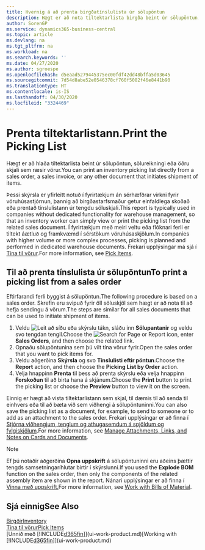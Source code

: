 ```yaml
---
title: Hvernig á að prenta birgðatínslulista úr sölupöntun
description: Hægt er að nota tiltektarlista birgða beint úr sölupöntun, sölu, reikningi og öðrum söluskjölum á útleið.
author: SorenGP
ms.service: dynamics365-business-central
ms.topic: article
ms.devlang: na
ms.tgt_pltfrm: na
ms.workload: na
ms.search.keywords: ''
ms.date: 04/27/2020
ms.author: sgroespe
ms.openlocfilehash: d5eaad5279445375ec00fdf42dd48bffa5d03645
ms.sourcegitcommit: 7d54d8abe52e0546378cf760f5082f46e8441b90
ms.translationtype: HT
ms.contentlocale: is-IS
ms.lasthandoff: 04/30/2020
ms.locfileid: "3324469"
---
```

# <a name="print-the-picking-list"></a><span data-ttu-id="c51f8-103">Prenta tiltektarlistann.</span><span class="sxs-lookup"><span data-stu-id="c51f8-103">Print the Picking List</span></span>
<span data-ttu-id="c51f8-104">Hægt er að hlaða tiltektarlista beint úr sölupöntun, sölureikningi eða öðru skjali sem ræsir vörur.</span><span class="sxs-lookup"><span data-stu-id="c51f8-104">You can print an inventory picking list directly from a sales order, a sales invoice, or any other document that initiates shipment of items.</span></span>

<span data-ttu-id="c51f8-105">Þessi skýrsla er yfirleitt notuð í fyrirtækjum án sérhæfðrar virkni fyrir vöruhúsastjórnun, þannig að birgðastarfsmaður getur einfaldlega skoðað eða prentað tínslulistann úr tengdu söluskjali.</span><span class="sxs-lookup"><span data-stu-id="c51f8-105">This report is typically used in companies without dedicated functionality for warehouse management, so that an inventory worker can simply view or print the picking list from the related sales document.</span></span> <span data-ttu-id="c51f8-106">Í fyrirtækjum með meiri veltu eða flóknari ferli er tiltekt áætluð og framkvæmd í sérstökum vöruhúsaskjölum.</span><span class="sxs-lookup"><span data-stu-id="c51f8-106">In companies with higher volume or more complex processes, picking is planned and performed in dedicated warehouse documents.</span></span> <span data-ttu-id="c51f8-107">Frekari upplýsingar má sjá í [Tína til vörur](warehouse-pick-items.md).</span><span class="sxs-lookup"><span data-stu-id="c51f8-107">For more information, see [Pick Items](warehouse-pick-items.md).</span></span>

## <a name="to-print-a-picking-list-from-a-sales-order"></a><span data-ttu-id="c51f8-108">Til að prenta tínslulista úr sölupöntun</span><span class="sxs-lookup"><span data-stu-id="c51f8-108">To print a picking list from a sales order</span></span>  
<span data-ttu-id="c51f8-109">Eftirfarandi ferli byggist á sölupöntun.</span><span class="sxs-lookup"><span data-stu-id="c51f8-109">The following procedure is based on a sales order.</span></span> <span data-ttu-id="c51f8-110">Skrefin eru svipuð fyrir öll söluskjöl sem hægt er að nota til að hefja sendingu á vörum.</span><span class="sxs-lookup"><span data-stu-id="c51f8-110">The steps are similar for all sales documents that can be used to initiate shipment of items.</span></span>

1. <span data-ttu-id="c51f8-111">Veldu ![Leit að síðu eða skýrslu ](media/ui-search/search_small.png "Leit að síðu eða skýrslu tákn") tákn, sláðu inn **Sölupantanir** og veldu svo tengdan tengil.</span><span class="sxs-lookup"><span data-stu-id="c51f8-111">Choose the ![Search for Page or Report](media/ui-search/search_small.png "Search for Page or Report icon") icon, enter **Sales Orders**, and then choose the related link.</span></span>  
2. <span data-ttu-id="c51f8-112">Opnaðu sölupöntunina sem þú vilt tína vörur fyrir.</span><span class="sxs-lookup"><span data-stu-id="c51f8-112">Open the sales order that you want to pick items for.</span></span>  
3. <span data-ttu-id="c51f8-113">Veldu aðgerðina **Skýrsla** og svo **Tínslulisti eftir pöntun**.</span><span class="sxs-lookup"><span data-stu-id="c51f8-113">Choose the **Report** action, and then choose the **Picking List by Order** action.</span></span>  
4. <span data-ttu-id="c51f8-114">Velja hnappinn **Prenta** til þess að prenta skýrslu eða velja hnappinn **Forskoðun** til að birta hana á skjánum.</span><span class="sxs-lookup"><span data-stu-id="c51f8-114">Choose the **Print** button to print the picking list or choose the **Preview** button to view it on the screen.</span></span>

<span data-ttu-id="c51f8-115">Einnig er hægt að vista tiltektarlistann sem skjal, til dæmis til að senda til einhvers eða til að bæta við sem viðhengi á sölupöntuninni.</span><span class="sxs-lookup"><span data-stu-id="c51f8-115">You can also save the picking list as a document, for example, to send to someone or to add as an attachment to the sales order.</span></span> <span data-ttu-id="c51f8-116">Frekari upplýsingar er að finna í [Stjórna viðhengjum, tenglum og athugasemdum á spjöldum og fylgiskjölum](ui-how-add-link-to-record.md).</span><span class="sxs-lookup"><span data-stu-id="c51f8-116">For more information, see [Manage Attachments, Links, and Notes on Cards and Documents](ui-how-add-link-to-record.md).</span></span>

> [!NOTE]
> <span data-ttu-id="c51f8-117">Ef þú notaðir aðgerðina **Opna uppskrift** á sölupöntuninni eru aðeins þættir tengds samsetningaríhlutar birtir í skýrslunni.</span><span class="sxs-lookup"><span data-stu-id="c51f8-117">If you used the **Explode BOM** function on the sales order, then only the components of the related assembly item are shown in the report.</span></span> <span data-ttu-id="c51f8-118">Nánari upplýsingar er að finna í [Vinna með uppskrift.](inventory-how-work-BOMs.md)</span><span class="sxs-lookup"><span data-stu-id="c51f8-118">For more information, see [Work with Bills of Material](inventory-how-work-BOMs.md).</span></span>

## <a name="see-also"></a><span data-ttu-id="c51f8-119">Sjá einnig</span><span class="sxs-lookup"><span data-stu-id="c51f8-119">See Also</span></span>  
[<span data-ttu-id="c51f8-120">Birgðir</span><span class="sxs-lookup"><span data-stu-id="c51f8-120">Inventory</span></span>](inventory-manage-inventory.md)  
[<span data-ttu-id="c51f8-121">Tína til vörur</span><span class="sxs-lookup"><span data-stu-id="c51f8-121">Pick Items</span></span>](warehouse-pick-items.md)  
<span data-ttu-id="c51f8-122">[Unnið með [!INCLUDE[d365fin](includes/d365fin_md.md)]](ui-work-product.md)</span><span class="sxs-lookup"><span data-stu-id="c51f8-122">[Working with [!INCLUDE[d365fin](includes/d365fin_md.md)]](ui-work-product.md)</span></span>   
